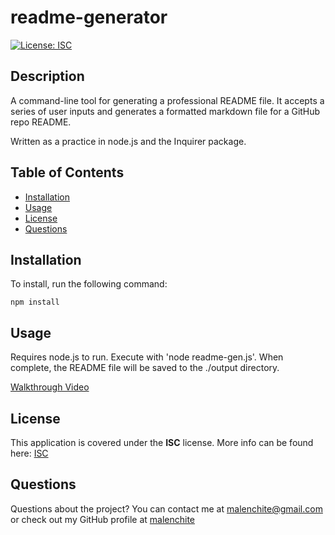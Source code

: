 # readme-generator  
[![License: ISC](https://img.shields.io/badge/License-ISC-blue.svg)](https://opensource.org/licenses/ISC)
## Description
A command-line tool for generating a professional README file. It accepts a series of user inputs and generates a formatted markdown file for a GitHub repo README.

Written as a practice in node.js and the Inquirer package.

## Table of Contents
* [Installation](#Installation)
* [Usage](#Usage)
* [License](#License)
* [Questions](#Questions)

## Installation
To install, run the following command:  
```
npm install
```

## Usage
Requires node.js to run. Execute with 'node readme-gen.js'. When complete, the README file will be saved to the ./output directory.

[Walkthrough Video](#)

## License  
This application is covered under the **ISC** license. More info can be found here: [ISC](https://opensource.org/licenses/ISC)

## Questions
Questions about the project? You can contact me at malenchite@gmail.com or check out my GitHub profile at [malenchite](https://github.com/malenchite)
